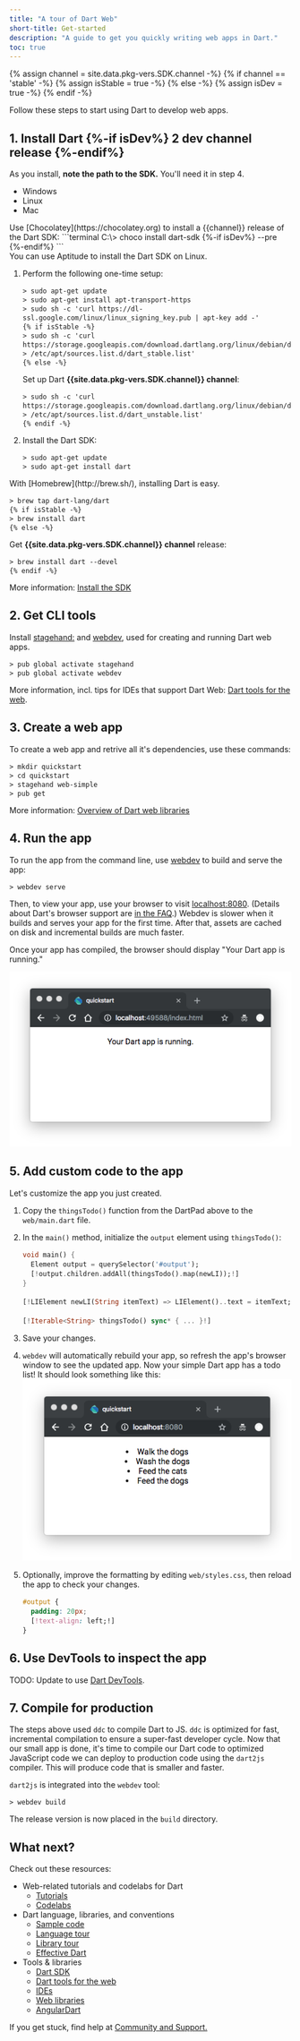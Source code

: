 ```yaml
---
title: "A tour of Dart Web"
short-title: Get-started
description: "A guide to get you quickly writing web apps in Dart."
toc: true
---
```


{% assign channel = site.data.pkg-vers.SDK.channel -%}
{% if channel == 'stable' -%}
  {% assign isStable = true -%}
{% else -%}
  {% assign isDev = true -%}
{% endif -%}

Follow these steps to start using Dart to develop web apps.

## 1. Install Dart {%-if isDev%} 2 **dev channel** release {%-endif%}

As you install, **note the path to the SDK.**
You'll need it in step 4.

<ul class="tabs__top-bar">
  <li class="tab-link current" data-tab="tab-sdk-install-windows">Windows</li>
  <li class="tab-link" data-tab="tab-sdk-install-linux">Linux</li>
  <li class="tab-link" data-tab="tab-sdk-install-mac">Mac</li>
</ul>

<div id="tab-sdk-install-windows" class="tabs__content current" markdown="1">
  Use [Chocolatey](https://chocolatey.org) to install a {{channel}} release of
  the Dart SDK:
  ```terminal
  C:\> choco install dart-sdk {%-if isDev%} --pre {%-endif%}
  ```
</div>

<div id="tab-sdk-install-linux" class="tabs__content" markdown="1">
  You can use Aptitude to install the Dart SDK on Linux.

   1. Perform the following one-time setup:
      ```terminal
      > sudo apt-get update
      > sudo apt-get install apt-transport-https
      > sudo sh -c 'curl https://dl-ssl.google.com/linux/linux_signing_key.pub | apt-key add -'
      {% if isStable -%}
      > sudo sh -c 'curl https://storage.googleapis.com/download.dartlang.org/linux/debian/dart_stable.list > /etc/apt/sources.list.d/dart_stable.list'
      {% else -%}
      ```
      Set up Dart **{{site.data.pkg-vers.SDK.channel}} channel**:
      ```terminal
      > sudo sh -c 'curl https://storage.googleapis.com/download.dartlang.org/linux/debian/dart_unstable.list > /etc/apt/sources.list.d/dart_unstable.list'
      {% endif -%}
      ```
   2. Install the Dart SDK:
      ```terminal
      > sudo apt-get update
      > sudo apt-get install dart
      ```
</div>

<div id="tab-sdk-install-mac" class="tabs__content" markdown="1">
  With [Homebrew](http://brew.sh/),
  installing Dart is easy.

  ```terminal
  > brew tap dart-lang/dart
  {% if isStable -%}
  > brew install dart
  {% else -%}
  ```
  Get **{{site.data.pkg-vers.SDK.channel}} channel** release:
  ```terminal
  > brew install dart --devel
  {% endif -%}
  ```
</div>

More information: [Install the SDK](/tools/sdk#install)


## 2. Get CLI tools

<i class="fas fa-terminal dark"></i> Install [stagehand:][stagehand] and
[webdev][], used for creating and running Dart web apps.

```terminal
> pub global activate stagehand
> pub global activate webdev
```

More information, incl. tips for IDEs that support Dart Web: [Dart tools for the
web](/tools).

## 3. Create a web app

<i class="fas fa-terminal dark"></i>
To create a web app and retrive all it's dependencies, use these commands:

```terminal
> mkdir quickstart
> cd quickstart
> stagehand web-simple
> pub get
```

More information:
[Overview of Dart web libraries](/guides/web-programming)

## 4. Run the app

<i class="fas fa-terminal dark"></i>
To run the app from the command line, use [webdev][] to build and serve the app:

```terminal
> webdev serve
```

Then, to view your app, use your browser to visit
[localhost:8080](localhost:8080). (Details about Dart's browser support are [in
the
FAQ](/faq#q-what-browsers-do-you-support-as-javascript-compilation-targets).)
Webdev is slower when it builds and serves your app for the first time. After
that, assets are cached on disk and incremental builds are much faster.

Once your app has compiled, the browser should display
"Your Dart app is running."

<img src="images/bare-bones-dart-app.png" alt="Launched bare-bones app">

## 5. Add custom code to the app

Let's customize the app you just created.

 1. Copy the `thingsTodo()` function from the DartPad above
    to the `web/main.dart` file.

 2. In the `main()` method, initialize the `output` element using
    `thingsTodo()`:

    ```dart
    void main() {
      Element output = querySelector('#output');
      [!output.children.addAll(thingsTodo().map(newLI));!]
    }

    [!LIElement newLI(String itemText) => LIElement()..text = itemText;!]

    [!Iterable<String> thingsTodo() sync* { ... }!]
    ```

 3. Save your changes.

 4. `webdev` will automatically rebuild your app, so refresh the app's browser
    window to see the updated app. Now your simple Dart app has a todo list! It
    should look something like this:<br>
    <img src="images/bare-bones-todo.png" alt="Running the revised app">

 5. Optionally, improve the formatting by editing `web/styles.css`,
    then reload the app to check your changes.

    ```css
    #output {
      padding: 20px;
      [!text-align: left;!]
    }
    ```

## 6. Use DevTools to inspect the app

TODO: Update to use [Dart DevTools](https://flutter.github.io/devtools/).

## 7. Compile for production

The steps above used `ddc` to compile Dart to JS. `ddc` is optimized for fast,
incremental compilation to ensure a super-fast developer cycle. Now that our
small app is done, it's time to compile our Dart code to optimized JavaScript
code we can deploy to production code using the `dart2js` compiler. This will
produce code that is smaller and faster.

`dart2js` is integrated into the `webdev` tool:

```terminal
> webdev build
```

The release version is now placed in the `build` directory.

## What next?

Check out these resources:

* Web-related tutorials and codelabs for Dart
  * [Tutorials](/tutorials)
  * [Codelabs](/codelabs)
* Dart language, libraries, and conventions
  * [Sample code]({{site.dartlang}}/samples)
  * [Language tour]({{site.dartlang}}/guides/language/language-tour)
  * [Library tour]({{site.dartlang}}/guides/libraries/library-tour)
  * [Effective Dart]({{site.dartlang}}/guides/language/effective-dart)
* Tools & libraries
  * [Dart SDK]({{site.dartlang}}/tools/sdk)
  * [Dart tools for the web](/tools)
  * [IDEs]({{site.dartlang}}/tools#ides-and-editors)
  * [Web libraries](/guides/web-programming)
  * [AngularDart](/angular)

If you get stuck, find help at [Community and Support.](/community)

[AngularDart]: /angular
[AngularDart Components]: /angular/components
[stagehand]: {{site.pub-pkg}}/stagehand
[webdev]: /tools/webdev
